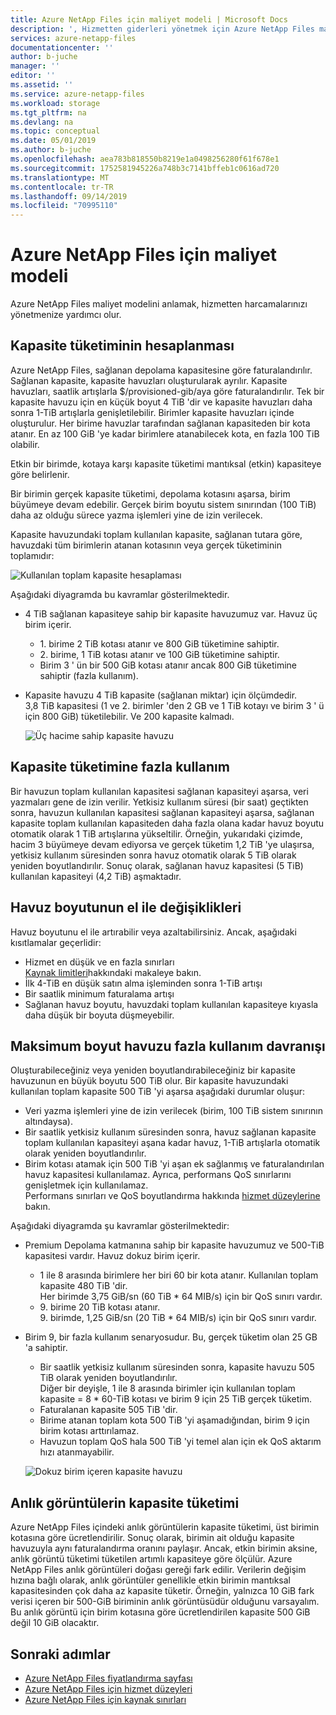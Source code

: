 ```yaml
---
title: Azure NetApp Files için maliyet modeli | Microsoft Docs
description: ', Hizmetten giderleri yönetmek için Azure NetApp Files maliyet modelini açıklar.'
services: azure-netapp-files
documentationcenter: ''
author: b-juche
manager: ''
editor: ''
ms.assetid: ''
ms.service: azure-netapp-files
ms.workload: storage
ms.tgt_pltfrm: na
ms.devlang: na
ms.topic: conceptual
ms.date: 05/01/2019
ms.author: b-juche
ms.openlocfilehash: aea783b818550b8219e1a0498256280f61f678e1
ms.sourcegitcommit: 1752581945226a748b3c7141bffeb1c0616ad720
ms.translationtype: MT
ms.contentlocale: tr-TR
ms.lasthandoff: 09/14/2019
ms.locfileid: "70995110"
---
```

# <a name="cost-model-for-azure-netapp-files"></a>Azure NetApp Files için maliyet modeli 

Azure NetApp Files maliyet modelini anlamak, hizmetten harcamalarınızı yönetmenize yardımcı olur.

## <a name="calculation-of-capacity-consumption"></a>Kapasite tüketiminin hesaplanması

Azure NetApp Files, sağlanan depolama kapasitesine göre faturalandırılır.  Sağlanan kapasite, kapasite havuzları oluşturularak ayrılır.  Kapasite havuzları, saatlik artışlarla $/provisioned-gib/aya göre faturalandırılır. Tek bir kapasite havuzu için en küçük boyut 4 TiB 'dir ve kapasite havuzları daha sonra 1-TiB artışlarla genişletilebilir. Birimler kapasite havuzları içinde oluşturulur.  Her birime havuzlar tarafından sağlanan kapasiteden bir kota atanır. En az 100 GiB 'ye kadar birimlere atanabilecek kota, en fazla 100 TiB olabilir.  

Etkin bir birimde, kotaya karşı kapasite tüketimi mantıksal (etkin) kapasiteye göre belirlenir.

Bir birimin gerçek kapasite tüketimi, depolama kotasını aşarsa, birim büyümeye devam edebilir. Gerçek birim boyutu sistem sınırından (100 TiB) daha az olduğu sürece yazma işlemleri yine de izin verilecek.  

Kapasite havuzundaki toplam kullanılan kapasite, sağlanan tutara göre, havuzdaki tüm birimlerin atanan kotasının veya gerçek tüketiminin toplamıdır: 

   ![Kullanılan toplam kapasite hesaplaması](../media/azure-netapp-files/azure-netapp-files-total-used-capacity.png)

Aşağıdaki diyagramda bu kavramlar gösterilmektedir.  
* 4 TiB sağlanan kapasiteye sahip bir kapasite havuzumuz var.  Havuz üç birim içerir.  
    * 1\. birime 2 TiB kotası atanır ve 800 GiB tüketimine sahiptir.  
    * 2\. birime, 1 TiB kotası atanır ve 100 GiB tüketimine sahiptir.  
    * Birim 3 ' ün bir 500 GiB kotası atanır ancak 800 GiB tüketimine sahiptir (fazla kullanım).  
* Kapasite havuzu 4 TiB kapasite (sağlanan miktar) için ölçümdedir.  
    3,8 TiB kapasitesi (1 ve 2. birimler 'den 2 GB ve 1 TiB kotayı ve birim 3 ' ü için 800 GiB) tüketilebilir. Ve 200 kapasite kalmadı.

   ![Üç hacime sahip kapasite havuzu](../media/azure-netapp-files/azure-netapp-files-capacity-pool-with-three-vols.png)

## <a name="overage-in-capacity-consumption"></a>Kapasite tüketimine fazla kullanım  

Bir havuzun toplam kullanılan kapasitesi sağlanan kapasiteyi aşarsa, veri yazmaları gene de izin verilir.  Yetkisiz kullanım süresi (bir saat) geçtikten sonra, havuzun kullanılan kapasitesi sağlanan kapasiteyi aşarsa, sağlanan kapasite toplam kullanılan kapasiteden daha fazla olana kadar havuz boyutu otomatik olarak 1 TiB artışlarına yükseltilir.  Örneğin, yukarıdaki çizimde, hacim 3 büyümeye devam ediyorsa ve gerçek tüketim 1,2 TiB 'ye ulaşırsa, yetkisiz kullanım süresinden sonra havuz otomatik olarak 5 TiB olarak yeniden boyutlandırılır.  Sonuç olarak, sağlanan havuz kapasitesi (5 TiB) kullanılan kapasiteyi (4,2 TiB) aşmaktadır.  

## <a name="manual-changes-of-the-pool-size"></a>Havuz boyutunun el ile değişiklikleri  

Havuz boyutunu el ile artırabilir veya azaltabilirsiniz. Ancak, aşağıdaki kısıtlamalar geçerlidir:
* Hizmet en düşük ve en fazla sınırları  
    [Kaynak limitleri](azure-netapp-files-resource-limits.md)hakkındaki makaleye bakın.
* İlk 4-TiB en düşük satın alma işleminden sonra 1-TiB artışı
* Bir saatlik minimum faturalama artışı
* Sağlanan havuz boyutu, havuzdaki toplam kullanılan kapasiteye kıyasla daha düşük bir boyuta düşmeyebilir.

## <a name="behavior-of-maximum-size-pool-overage"></a>Maksimum boyut havuzu fazla kullanım davranışı   

Oluşturabileceğiniz veya yeniden boyutlandırabileceğiniz bir kapasite havuzunun en büyük boyutu 500 TiB olur.  Bir kapasite havuzundaki kullanılan toplam kapasite 500 TiB 'yi aşarsa aşağıdaki durumlar oluşur:
* Veri yazma işlemleri yine de izin verilecek (birim, 100 TiB sistem sınırının altındaysa).
* Bir saatlik yetkisiz kullanım süresinden sonra, havuz sağlanan kapasite toplam kullanılan kapasiteyi aşana kadar havuz, 1-TiB artışlarla otomatik olarak yeniden boyutlandırılır.
* Birim kotası atamak için 500 TiB 'yi aşan ek sağlanmış ve faturalandırılan havuz kapasitesi kullanılamaz. Ayrıca, performans QoS sınırlarını genişletmek için kullanılamaz.  
    Performans sınırları ve QoS boyutlandırma hakkında [hizmet düzeylerine](azure-netapp-files-service-levels.md) bakın.

Aşağıdaki diyagramda şu kavramlar gösterilmektedir:
* Premium Depolama katmanına sahip bir kapasite havuzumuz ve 500-TiB kapasitesi vardır. Havuz dokuz birim içerir.
    * 1 ile 8 arasında birimlere her biri 60 bir kota atanır.  Kullanılan toplam kapasite 480 TiB 'dir.  
        Her birimde 3,75 GiB/sn (60 TiB * 64 MIB/s) için bir QoS sınırı vardır.  
    * 9\. birime 20 TiB kotası atanır.  
        9\. birimde, 1,25 GiB/sn (20 TiB * 64 MIB/s) için bir QoS sınırı vardır.
* Birim 9, bir fazla kullanım senaryosudur. Bu, gerçek tüketim olan 25 GB 'a sahiptir.  
    * Bir saatlik yetkisiz kullanım süresinden sonra, kapasite havuzu 505 TiB olarak yeniden boyutlandırılır.  
        Diğer bir deyişle, 1 ile 8 arasında birimler için kullanılan toplam kapasite = 8 * 60-TiB kotası ve birim 9 için 25 TiB gerçek tüketim.
    * Faturalanan kapasite 505 TiB 'dir.
    * Birime atanan toplam kota 500 TiB 'yi aşamadığından, birim 9 için birim kotası arttırılamaz.
    * Havuzun toplam QoS hala 500 TiB 'yi temel alan için ek QoS aktarım hızı atanmayabilir.

   ![Dokuz birim içeren kapasite havuzu](../media/azure-netapp-files/azure-netapp-files-capacity-pool-with-nine-vols.png)

## <a name="capacity-consumption-of-snapshots"></a>Anlık görüntülerin kapasite tüketimi 

Azure NetApp Files içindeki anlık görüntülerin kapasite tüketimi, üst birimin kotasına göre ücretlendirilir.  Sonuç olarak, birimin ait olduğu kapasite havuzuyla aynı faturalandırma oranını paylaşır.  Ancak, etkin birimin aksine, anlık görüntü tüketimi tüketilen artımlı kapasiteye göre ölçülür.  Azure NetApp Files anlık görüntüleri doğası gereği fark edilir. Verilerin değişim hızına bağlı olarak, anlık görüntüler genellikle etkin birimin mantıksal kapasitesinden çok daha az kapasite tüketir. Örneğin, yalnızca 10 GiB fark verisi içeren bir 500-GiB biriminin anlık görüntüsüdür olduğunu varsayalım. Bu anlık görüntü için birim kotasına göre ücretlendirilen kapasite 500 GiB değil 10 GiB olacaktır. 

## <a name="next-steps"></a>Sonraki adımlar

* [Azure NetApp Files fiyatlandırma sayfası](https://azure.microsoft.com/pricing/details/storage/netapp/)
* [Azure NetApp Files için hizmet düzeyleri](azure-netapp-files-service-levels.md)
* [Azure NetApp Files için kaynak sınırları](azure-netapp-files-resource-limits.md)
